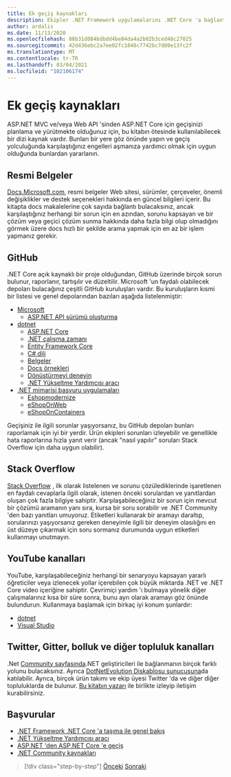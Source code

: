```yaml
---
title: Ek geçiş kaynakları
description: Ekipler .NET Framework uygulamalarını .NET Core 'a bağlantı kurduklarında yardımcı olacak kaynakları nerede bulabilirler?
author: ardalis
ms.date: 11/13/2020
ms.openlocfilehash: 88b31d084bdbdd4be84da4a2b02b3ced48c27025
ms.sourcegitcommit: 42d436ebc2a7ee02fc1848c7742bc7d80e13fc2f
ms.translationtype: MT
ms.contentlocale: tr-TR
ms.lasthandoff: 03/04/2021
ms.locfileid: "102106174"
---
```

# <a name="additional-migration-resources"></a>Ek geçiş kaynakları

ASP.NET MVC ve/veya Web API 'sinden ASP.NET Core için geçişinizi planlama ve yürütmekte olduğunuz için, bu kitabın ötesinde kullanılabilecek bir dizi kaynak vardır. Bunları bir yere göz önünde yapın ve geçiş yolculuğunda karşılaştığınız engelleri aşmanıza yardımcı olmak için uygun olduğunda bunlardan yararlanın.

## <a name="official-documentation"></a>Resmi Belgeler

[Docs.Microsoft.com](https://docs.microsoft.com/), resmi belgeler Web sitesi, sürümler, çerçeveler, önemli değişiklikler ve destek seçenekleri hakkında en güncel bilgileri içerir. Bu kitapta docs makalelerine çok sayıda bağlantı bulacaksınız, ancak karşılaştığınız herhangi bir sorun için en azından, sorunu kapsayan ve bir çözüm veya geçici çözüm sunma hakkında daha fazla bilgi olup olmadığını görmek üzere docs hızlı bir şekilde arama yapmak için en az bir işlem yapmanız gerekir.

## <a name="github"></a>GitHub

.NET Core açık kaynaklı bir proje olduğundan, GitHub üzerinde birçok sorun bulunur, raporlanır, tartışılır ve düzeltilir. Microsoft 'un faydalı olabilecek depoları bulacağınız çeşitli GitHub kuruluşları vardır. Bu kuruluşların kısmi bir listesi ve genel depolarından bazıları aşağıda listelenmiştir:

- [Microsoft](https://github.com/microsoft)
  - [ASP.NET API sürümü oluşturma](https://github.com/microsoft/aspnet-api-versioning)
- [dotnet](https://github.com/dotnet)
  - [ASP.NET Core](https://github.com/dotnet/aspnetcore)
  - [.NET çalışma zamanı](https://github.com/dotnet/runtime)
  - [Entity Framework Core](https://github.com/dotnet/efcore)
  - [C# dili](https://github.com/dotnet/csharplang)
  - [Belgeler](https://github.com/dotnet/docs)
  - [Docs örnekleri](https://github.com/dotnet/samples)
  - [Dönüştürmeyi deneyin](https://github.com/dotnet/try-convert)
  - [.NET Yükseltme Yardımcısı aracı](https://aka.ms/dotnet-upgrade-assistant)
- [.NET mimarisi başvuru uygulamaları](https://github.com/dotnet-architecture)
  - [Eshopmodernize](https://github.com/dotnet-architecture/eShopModernizing)
  - [eShopOnWeb](https://github.com/dotnet-architecture/eShopOnWeb)
  - [eShopOnContainers](https://github.com/dotnet-architecture/eShopOnContainers)

Geçişiniz ile ilgili sorunlar yaşıyorsanız, bu GitHub depoları bunları raporlamak için iyi bir yerdir. Ürün ekipleri sorunları izleyebilir ve genellikle hata raporlarına hızla yanıt verir (ancak "nasıl yapılır" soruları Stack Overflow için daha uygun olabilir).

## <a name="stack-overflow"></a>Stack Overflow

[Stack Overflow](https://stackoverflow.com/) , ilk olarak listelenen ve sorunu çözülediklerinde işaretlenen en faydalı cevaplarla ilgili olarak, istenen önceki sorulardan ve yanıtlardan oluşan çok fazla bilgiye sahiptir. Karşılaşabileceğiniz bir sorun için mevcut bir çözümü aramanın yanı sıra, kursa bir soru sorabilir ve .NET Community 'den bazı yanıtları umuyoruz. Etiketleri kullanarak bir aramayı daraltıp, sorularınızı yaşıyorsanız gereken deneyimle ilgili bir deneyim olasılığını en üst düzeye çıkarmak için soru sormanız durumunda uygun etiketleri kullanmayı unutmayın.

## <a name="youtube-channels"></a>YouTube kanalları

YouTube, karşılaşabileceğiniz herhangi bir senaryoyu kapsayan yararlı öğreticiler veya izlenecek yollar içerebilen çok büyük miktarda .NET ve .NET Core video içeriğine sahiptir. Çevrimiçi yardım 'ı bulmaya yönelik diğer çalışmalarınız kısa bir süre sonra, bunu ayrı olarak aramayı göz önünde bulundurun. Kullanmaya başlamak için birkaç iyi konum şunlardır:

- [dotnet](https://www.youtube.com/dotnet)
- [Visual Studio](https://www.youtube.com/visualstudio)

## <a name="twitter-gitter-slack-and-other-community-channels"></a>Twitter, Gitter, bolluk ve diğer topluluk kanalları

.Net [Community sayfasında](https://dotnet.microsoft.com/platform/community).NET geliştiricileri ile bağlanmanın birçok farklı yolunu bulacaksınız. Ayrıca [DotNetEvolution Diskablosu sunucusuna](https://aka.ms/dotnet-discord)da katılabilir. Ayrıca, birçok ürün takımı ve ekip üyesi Twitter 'da ve diğer diğer topluluklarda de bulunur. [Bu kitabın yazarı](https://twitter.com/ardalis) ile birlikte izleyip iletişim kurabilirsiniz.

## <a name="references"></a>Başvurular

- [.NET Framework .NET Core 'a taşıma ile genel bakış](../../core/porting/index.md)
- [.NET Yükseltme Yardımcısı aracı](https://aka.ms/dotnet-upgrade-assistant)
- [ASP.NET 'den ASP.NET Core 'e geçiş](/aspnet/core/migration/proper-to-2x)
- [.NET Community kaynakları](https://dotnet.microsoft.com/platform/community)

>[!div class="step-by-step"]
>[Önceki](deployment-strategies.md) 
> [Sonraki](architectural-differences.md)
